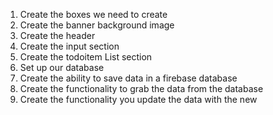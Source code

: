 1. Create the boxes we need to create
2. Create the banner background image
3. Create the header
4. Create the input section
4. Create the todoitem List section
6. Set up our database
7. Create the ability to save data in a firebase database
8. Create the functionality to grab the data from the database
9. Create the functionality you update the data with the new 